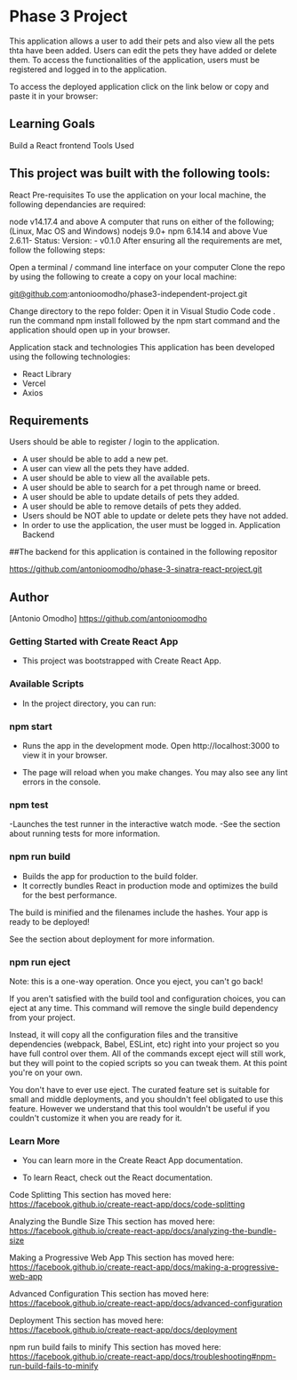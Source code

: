 # Phase 3 Project
This application allows a user to add their pets and also view all the pets thta have been added. Users can edit the pets they have added or delete them. To access the functionalities of the application, users must be registered and logged in to the application.

To access the deployed application click on the link below or copy and paste it in your browser:



## Learning Goals
Build a React frontend
Tools Used
## This project was built with the following tools:

React
Pre-requisites
To use the application on your local machine, the following dependancies are required:

node v14.17.4 and above A computer that runs on either of the following; (Linux, Mac OS and Windows) nodejs 9.0+ npm 6.14.14 and above Vue 2.6.11- Status: Version: - v0.1.0 After ensuring all the requirements are met, follow the following steps:

Open a terminal / command line interface on your computer Clone the repo by using the following to create a copy on your local machine:

git@github.com:antonioomodho/phase3-independent-project.git

Change directory to the repo folder: Open it in Visual Studio Code code . run the command npm install followed by the npm start command and the application should open up in your browser.

Application stack and technologies
This application has been developed using the following technologies:

- React Library
- Vercel
- Axios
## Requirements
Users should be able to register / login to the application.

- A user should be able to add a new pet.
- A user can view all the pets they have added.
- A user should be able to view all the available pets.
- A user should be able to search for a pet through name or breed.
- A user should be able to update details of pets they added.
- A user should be able to remove details of pets they added.
- Users should be NOT able to update or delete pets they have not added.
- In order to use the application, the user must be logged in.
Application Backend

##The backend for this application is contained in the following repositor

https://github.com/antonioomodho/phase-3-sinatra-react-project.git

## Author
[Antonio Omodho] https://github.com/antonioomodho


### Getting Started with Create React App
- This project was bootstrapped with Create React App.

### Available Scripts
- In the project directory, you can run:

### npm start
- Runs the app in the development mode.
Open http://localhost:3000 to view it in your browser.

- The page will reload when you make changes.
 You may also see any lint errors in the console.

### npm test
-Launches the test runner in the interactive watch mode.
-See the section about running tests for more information.

### npm run build
- Builds the app for production to the build folder.
- It correctly bundles React in production mode and optimizes the build for the best performance.

The build is minified and the filenames include the hashes.
Your app is ready to be deployed!

See the section about deployment for more information.

### npm run eject
Note: this is a one-way operation. Once you eject, you can't go back!

If you aren't satisfied with the build tool and configuration choices, you can eject at any time. This command will remove the single build dependency from your project.

Instead, it will copy all the configuration files and the transitive dependencies (webpack, Babel, ESLint, etc) right into your project so you have full control over them. All of the commands except eject will still work, but they will point to the copied scripts so you can tweak them. At this point you're on your own.

You don't have to ever use eject. The curated feature set is suitable for small and middle deployments, and you shouldn't feel obligated to use this feature. However we understand that this tool wouldn't be useful if you couldn't customize it when you are ready for it.

### Learn More
- You can learn more in the Create React App documentation.

- To learn React, check out the React documentation.

Code Splitting
This section has moved here: https://facebook.github.io/create-react-app/docs/code-splitting

Analyzing the Bundle Size
This section has moved here: https://facebook.github.io/create-react-app/docs/analyzing-the-bundle-size

Making a Progressive Web App
This section has moved here: https://facebook.github.io/create-react-app/docs/making-a-progressive-web-app

Advanced Configuration
This section has moved here: https://facebook.github.io/create-react-app/docs/advanced-configuration

Deployment
This section has moved here: https://facebook.github.io/create-react-app/docs/deployment

npm run build fails to minify
This section has moved here: https://facebook.github.io/create-react-app/docs/troubleshooting#npm-run-build-fails-to-minify